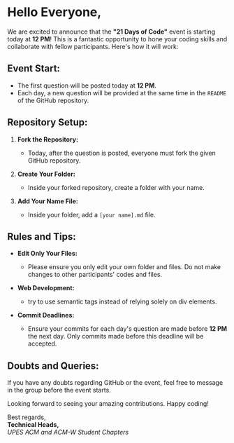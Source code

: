 # Hello Everyone,

We are excited to announce that the **"21 Days of Code"** event is starting today at **12 PM**! This is a fantastic opportunity to hone your coding skills and collaborate with fellow participants. Here's how it will work:

## Event Start:
- The first question will be posted today at **12 PM**.
- Each day, a new question will be provided at the same time in the `README` of the GitHub repository.

## Repository Setup:

1. **Fork the Repository:** 
   - Today, after the question is posted, everyone must fork the given GitHub repository.
   
2. **Create Your Folder:**
   - Inside your forked repository, create a folder with your name.
   
3. **Add Your Name File:**
   - Inside your folder, add a `[your name].md` file.

## Rules and Tips:

- **Edit Only Your Files:**
  - Please ensure you only edit your own folder and files. Do not make changes to other participants' codes and files.

- **Web Development:**
  - try to use semantic tags instead of relying solely on div elements.

- **Commit Deadlines:**
  - Ensure your commits for each day's question are made before **12 PM** the next day. Only commits made before this deadline will be accepted.

## Doubts and Queries:
If you have any doubts regarding GitHub or the event, feel free to message in the group before the event starts.

Looking forward to seeing your amazing contributions. Happy coding!

Best regards,  
**Technical Heads,**  
*UPES ACM and ACM-W Student Chapters*

